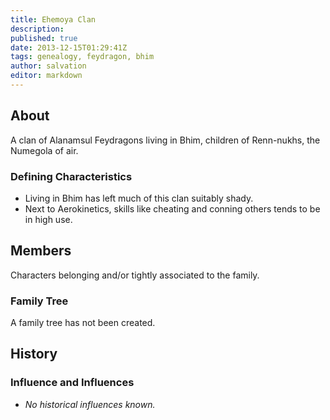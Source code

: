 ```yaml
---
title: Ehemoya Clan
description:
published: true
date: 2013-12-15T01:29:41Z
tags: genealogy, feydragon, bhim
author: salvation
editor: markdown
---
```


## About

A clan of Alanamsul Feydragons living in Bhim, children of Renn-nukhs, the Numegola of air.

### Defining Characteristics

- Living in Bhim has left much of this clan suitably shady.
- Next to Aerokinetics, skills like cheating and conning others tends to be in high use.

## Members

Characters belonging and/or tightly associated to the family.

### Family Tree

A family tree has not been created.

## History

### Influence and Influences

- *No historical influences known.*
